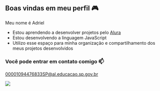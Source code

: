 ## Boas vindas em meu perfil 🎮

Meu nome é Adriel
- Estou aprendendo a desenvolver projetos pelo [Alura](https://www.alura.com.br)
- Estou desenvolvendo a linguagem JavaScript
- Utilizo esse espaço para minha organização e compartilhamento dos meus projetos desenvolvidos

### Você pode entrar em contato comigo 📫

00001094476833SP@al.educacao.sp.gov.br

![](https://media.tenor.com/-MHfOOIpsDEAAAAi/fighitng-game.gif)
